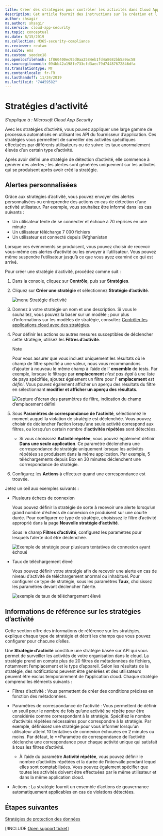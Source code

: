 ```yaml
---
title: Créer des stratégies pour contrôler les activités dans Cloud App Security
description: Cet article fournit des instructions sur la création et l’utilisation de stratégies d’activité.
author: shsagir
ms.author: shsagir
ms.service: cloud-app-security
ms.topic: conceptual
ms.date: 8/15/2019
ms.collection: M365-security-compliance
ms.reviewer: reutam
ms.suite: ems
ms.custom: seodec18
ms.openlocfilehash: 1f860400ec95d0aa2584eb1fd4a8682bb5a9ac58
ms.sourcegitcommit: 094bb42a198fe733cfd3aec79d74487672846dfa
ms.translationtype: MT
ms.contentlocale: fr-FR
ms.lasthandoff: 11/24/2019
ms.locfileid: "74459582"
---
```

# <a name="activity-policies"></a>Stratégies d’activité

*S’applique à : Microsoft Cloud App Security*

Avec les stratégies d’activité, vous pouvez appliquer une large gamme de processus automatisés en utilisant les API du fournisseur d’application. Ces stratégies vous permettent de surveiller des activités spécifiques effectuées par différents utilisateurs ou de suivre les taux anormalement élevés d’un certain type d’activité.

Après avoir défini une stratégie de détection d’activité, elle commence à générer des alertes ; les alertes sont générées uniquement sur les activités qui se produisent après avoir créé la stratégie.

## <a name="custom-alerts"></a>Alertes personnalisées

Grâce aux stratégies d’activité, vous pouvez envoyer des alertes personnalisées ou entreprendre des actions en cas de détection d’une activité utilisateur. Par exemple, vous souhaitez être informé dans les cas suivants :

- Un utilisateur tente de se connecter et échoue à 70 reprises en une minute
- Un utilisateur télécharge 7 000 fichiers
- Un utilisateur est connecté depuis l’Afghanistan

Lorsque ces événements se produisent, vous pouvez choisir de recevoir vous-même ces alertes d’activité ou les envoyer à l’utilisateur. Vous pouvez même suspendre l’utilisateur jusqu’à ce que vous ayez examiné ce qui est arrivé.

Pour créer une stratégie d’activité, procédez comme suit :

1. Dans la console, cliquez sur **Contrôle**, puis sur **Stratégies**.

2. Cliquez sur **Créer une stratégie** et sélectionnez **Stratégie d’activité**.

     ![menu Stratégie d’activité](./media/activity-policy-menu.png)

3. Donnez à votre stratégie un nom et une description. Si vous le souhaitez, vous pouvez la baser sur un modèle ; pour plus d’informations sur les modèles de stratégie, consultez [Contrôler les applications cloud avec des stratégies](control-cloud-apps-with-policies.md).

4. Pour définir les actions ou autres mesures susceptibles de déclencher cette stratégie, utilisez les **Filtres d’activité**.
    > [!NOTE]
    > Pour vous assurer que vous incluez uniquement les résultats où le champ de filtre spécifié a une valeur, nous vous recommandons d’ajouter à nouveau le même champ à l’aide de l' **ensemble** de tests. Par exemple, lorsque le filtrage par **emplacement** *n’est pas égal* à une liste de pays spécifiée, ajoutez également un filtre pour l' **emplacement** *est défini*. Vous pouvez également afficher un aperçu des résultats du filtre en sélectionnant **modifier et afficher un aperçu des résultats**.
    >
    > ![Capture d’écran des paramètres de filtre, indication du champ d’emplacement défini](media/activity-example-location-isset.png)

5. Sous **Paramètres de correspondance de l’activité**, sélectionnez le moment auquel la violation de stratégie est déclenchée. Vous pouvez choisir de déclencher l’action lorsqu’une seule activité correspond aux filtres, ou lorsqu’un certain nombre d’**activités répétées** sont détectées.
    - Si vous choisissez **Activité répétée**, vous pouvez également définir **Dans une seule application**. Ce paramètre déclenchera une correspondance de stratégie uniquement lorsque les activités répétées se produisent dans la même application. Par exemple, 5 téléchargements depuis Box en 30 minutes déclenchent une correspondance de stratégie.

6. Configurez les **Actions** à effectuer quand une correspondance est trouvée.

Jetez un œil aux exemples suivants :

- Plusieurs échecs de connexion

     Vous pouvez définir la stratégie de sorte à recevoir une alerte lorsqu’un grand nombre d’échecs de connexion se produisent sur une courte durée. Pour configurer ce type de stratégie, choisissez le filtre d’activité approprié dans la page **Nouvelle stratégie d’activité**.

     Sous le champ **Filtres d’activité**, configurez les paramètres pour lesquels l’alerte doit être déclenchée.

     ![Exemple de stratégie pour plusieurs tentatives de connexion ayant échoué](./media/multiple-failed-log-on-attempts-policy-example.png "exemple de stratégie, échec de plusieurs tentatives de connexion")

- Taux de téléchargement élevé

     Vous pouvez définir votre stratégie afin de recevoir une alerte en cas de niveau d’activité de téléchargement anormal ou inhabituel. Pour configurer ce type de stratégie, sous les paramètres **Taux**, choisissez les paramètres devant déclencher l’alerte.

     ![exemple de taux de téléchargement élevé](./media/high-download-rate-example.png "exemple de taux de téléchargement élevé")

## <a name="activity-policy-reference"></a>Informations de référence sur les stratégies d’activité

Cette section offre des informations de référence sur les stratégies, explique chaque type de stratégie et décrit les champs que vous pouvez configurer pour chacune d’elles.

Une **Stratégie d’activité** constitue une stratégie basée sur API qui vous permet de surveiller les activités de votre organisation dans le cloud. La stratégie prend en compte plus de 20 filtres de métadonnées de fichiers, notamment l’emplacement et le type d’appareil. Selon les résultats de la stratégie, des notifications peuvent être générées et des utilisateurs peuvent être exclus temporairement de l’application cloud.
Chaque stratégie comprend les éléments suivants :

- Filtres d’activité : Vous permettent de créer des conditions précises en fonction des métadonnées.

- Paramètres de correspondance de l’activité : Vous permettent de définir un seuil pour le nombre de fois qu’une activité se répète pour être considérée comme correspondant à la stratégie.  Spécifiez le nombre d’activités répétées nécessaires pour correspondre à la stratégie. Par exemple, définissez une stratégie pour vous informer lorsqu’un utilisateur atteint 10 tentatives de connexion échouées en 2 minutes ou moins. Par défaut, le **Paramètre de correspondance de l’activité déclenche une correspondance pour chaque activité unique qui satisfait à tous les filtres d’activité.

  - À l’aide du paramètre **Activité répétée**, vous pouvez définir le nombre d’activités répétées et la durée de l’intervalle pendant lequel elles sont comptabilisées. Vous pouvez également spécifier que toutes les activités doivent être effectuées par le même utilisateur et dans la même application cloud.

- Actions : La stratégie fournit un ensemble d’actions de gouvernance automatiquement applicables en cas de violations détectées.

## <a name="next-steps"></a>Étapes suivantes

[Stratégies de protection des données](data-protection-policies.md)

[!INCLUDE [Open support ticket](includes/support.md)]
